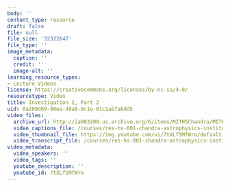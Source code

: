 ```yaml
---
body: ''
content_type: resource
draft: false
file: null
file_size: '32322647'
file_type: ''
image_metadata:
  caption: ''
  credit: ''
  image-alt: ''
learning_resource_types:
- Lecture Videos
license: https://creativecommons.org/licenses/by-nc-sa/4.0/
resourcetype: Video
title: Investigation 2, Part 2
uid: 8a209d69-80ea-49a8-8c1e-61c1ab7abdd5
video_files:
  archive_url: http://ia903200.us.archive.org/6/items/MITHSChandra/MITHS_chandra_2_02_300k.mp4
  video_captions_file: /courses/res-hs-001-chandra-astrophysics-institute/7tXLfSMfWro_captions.webvtt
  video_thumbnail_file: https://img.youtube.com/vi/7tXLfSMfWro/default.jpg
  video_transcript_file: /courses/res-hs-001-chandra-astrophysics-institute/7tXLfSMfWro_transcript.pdf
video_metadata:
  video_speakers: ''
  video_tags: ''
  youtube_description: ''
  youtube_id: 7tXLfSMfWro
---
```


